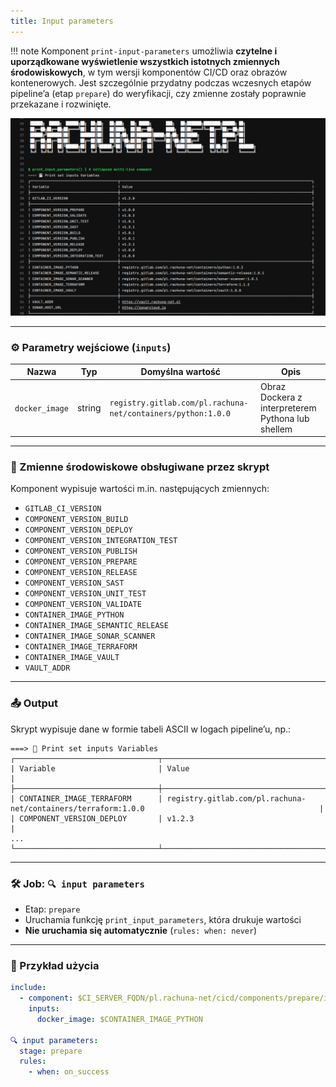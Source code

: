 ```yaml
---
title: Input parameters
---
```

!!! note
    Komponent `print-input-parameters` umożliwia **czytelne i uporządkowane wyświetlenie wszystkich istotnych zmiennych środowiskowych**, w tym wersji komponentów CI/CD oraz obrazów kontenerowych. Jest szczególnie przydatny podczas wczesnych etapów pipeline’a (etap `prepare`) do weryfikacji, czy zmienne zostały poprawnie przekazane i rozwinięte.

![](images/input_parameters.png)

---
### ⚙️ Parametry wejściowe (`inputs`)

| Nazwa          | Typ    | Domyślna wartość                                             | Opis                                              |
| -------------- | ------ | ------------------------------------------------------------ | ------------------------------------------------- |
| `docker_image` | string | `registry.gitlab.com/pl.rachuna-net/containers/python:1.0.0` | Obraz Dockera z interpreterem Pythona lub shellem |

---
### 🧬 Zmienne środowiskowe obsługiwane przez skrypt

Komponent wypisuje wartości m.in. następujących zmiennych:

* `GITLAB_CI_VERSION`
* `COMPONENT_VERSION_BUILD`
* `COMPONENT_VERSION_DEPLOY`
* `COMPONENT_VERSION_INTEGRATION_TEST`
* `COMPONENT_VERSION_PUBLISH`
* `COMPONENT_VERSION_PREPARE`
* `COMPONENT_VERSION_RELEASE`
* `COMPONENT_VERSION_SAST`
* `COMPONENT_VERSION_UNIT_TEST`
* `COMPONENT_VERSION_VALIDATE`
* `CONTAINER_IMAGE_PYTHON`
* `CONTAINER_IMAGE_SEMANTIC_RELEASE`
* `CONTAINER_IMAGE_SONAR_SCANNER`
* `CONTAINER_IMAGE_TERRAFORM`
* `CONTAINER_IMAGE_VAULT`
* `VAULT_ADDR`

---
### 📤 Output

Skrypt wypisuje dane w formie tabeli ASCII w logach pipeline’u, np.:

```
===> 💾 Print set inputs Variables
┌────────────────────────────────┬──────────────────────────────────────────────────────────────────────────────────────────────────────┐
| Variable                       | Value                                                                                               |
├────────────────────────────────┼──────────────────────────────────────────────────────────────────────────────────────────────────────┤
| CONTAINER_IMAGE_TERRAFORM      | registry.gitlab.com/pl.rachuna-net/containers/terraform:1.0.0                                       |
| COMPONENT_VERSION_DEPLOY       | v1.2.3                                                                                              |
...
└────────────────────────────────┴──────────────────────────────────────────────────────────────────────────────────────────────────────┘
```

---
### 🛠 Job: `🔍 input parameters`

* Etap: `prepare`
* Uruchamia funkcję `print_input_parameters`, która drukuje wartości
* **Nie uruchamia się automatycznie** (`rules: when: never`)

---
### 🧪 Przykład użycia

```yaml
include:
  - component: $CI_SERVER_FQDN/pl.rachuna-net/cicd/components/prepare/input_parameters@$COMPONENT_VERSION_PREPARE
    inputs:
      docker_image: $CONTAINER_IMAGE_PYTHON

🔍 input parameters:
  stage: prepare
  rules:
    - when: on_success
```